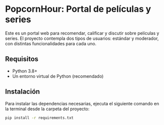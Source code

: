 # PopcornHour: Portal de películas y series

Este es un portal web para recomendar, calificar y discutir sobre películas y series. El proyecto contempla dos tipos de usuarios: estándar y moderador, con distintas funcionalidades para cada uno.

## Requisitos
- Python 3.8+
- Un entorno virtual de Python (recomendado)

## Instalación
Para instalar las dependencias necesarias, ejecuta el siguiente comando en la terminal desde la carpeta del proyecto:

```bash
pip install -r requirements.txt